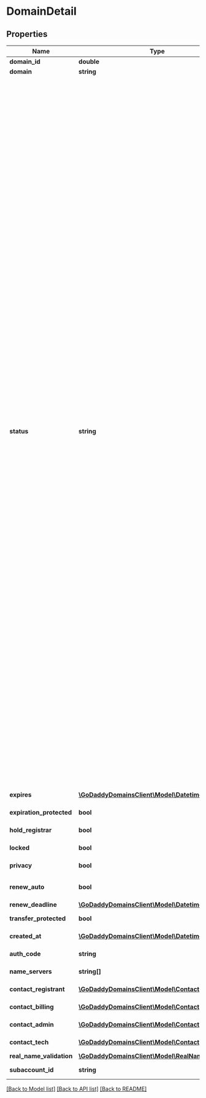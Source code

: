 # DomainDetail

## Properties
Name | Type | Description | Notes
------------ | ------------- | ------------- | -------------
**domain_id** | **double** | Unique identifier for this Domain | 
**domain** | **string** | Name of the domain | 
**status** | **string** | Processing status of the domain&lt;br/&gt;&lt;ul&gt; &lt;li&gt;&lt;strong style&#x3D;&#39;margin-left: 12px;&#39;&gt;ACTIVE&lt;/strong&gt; - All is well&lt;/li&gt; &lt;li&gt;&lt;strong style&#x3D;&#39;margin-left: 12px;&#39;&gt;AWAITING*&lt;/strong&gt; - System is waiting for the end-user to complete an action&lt;/li&gt; &lt;li&gt;&lt;strong style&#x3D;&#39;margin-left: 12px;&#39;&gt;CANCELLED*&lt;/strong&gt; - Domain has been cancelled, and may or may not be reclaimable&lt;/li&gt; &lt;li&gt;&lt;strong style&#x3D;&#39;margin-left: 12px;&#39;&gt;CONFISCATED&lt;/strong&gt; - Domain has been confiscated, usually for abuse, chargeback, or fraud&lt;/li&gt; &lt;li&gt;&lt;strong style&#x3D;&#39;margin-left: 12px;&#39;&gt;DISABLED*&lt;/strong&gt; - Domain has been disabled&lt;/li&gt; &lt;li&gt;&lt;strong style&#x3D;&#39;margin-left: 12px;&#39;&gt;EXCLUDED*&lt;/strong&gt; - Domain has been excluded from Firehose registration&lt;/li&gt; &lt;li&gt;&lt;strong style&#x3D;&#39;margin-left: 12px;&#39;&gt;EXPIRED*&lt;/strong&gt; - Domain has expired&lt;/li&gt; &lt;li&gt;&lt;strong style&#x3D;&#39;margin-left: 12px;&#39;&gt;FAILED*&lt;/strong&gt; - Domain has failed a required action, and the system is no longer retrying&lt;/li&gt; &lt;li&gt;&lt;strong style&#x3D;&#39;margin-left: 12px;&#39;&gt;HELD*&lt;/strong&gt; - Domain has been placed on hold, and likely requires intervention from Support&lt;/li&gt; &lt;li&gt;&lt;strong style&#x3D;&#39;margin-left: 12px;&#39;&gt;LOCKED*&lt;/strong&gt; - Domain has been locked, and likely requires intervention from Support&lt;/li&gt; &lt;li&gt;&lt;strong style&#x3D;&#39;margin-left: 12px;&#39;&gt;PARKED*&lt;/strong&gt; - Domain has been parked, and likely requires intervention from Support&lt;/li&gt; &lt;li&gt;&lt;strong style&#x3D;&#39;margin-left: 12px;&#39;&gt;PENDING*&lt;/strong&gt; - Domain is working its way through an automated workflow&lt;/li&gt; &lt;li&gt;&lt;strong style&#x3D;&#39;margin-left: 12px;&#39;&gt;RESERVED*&lt;/strong&gt; - Domain is reserved, and likely requires intervention from Support&lt;/li&gt; &lt;li&gt;&lt;strong style&#x3D;&#39;margin-left: 12px;&#39;&gt;REVERTED&lt;/strong&gt; - Domain has been reverted, and likely requires intervention from Support&lt;/li&gt; &lt;li&gt;&lt;strong style&#x3D;&#39;margin-left: 12px;&#39;&gt;SUSPENDED*&lt;/strong&gt; - Domain has been suspended, and likely requires intervention from Support&lt;/li&gt; &lt;li&gt;&lt;strong style&#x3D;&#39;margin-left: 12px;&#39;&gt;TRANSFERRED*&lt;/strong&gt; - Domain has been transferred out&lt;/li&gt; &lt;li&gt;&lt;strong style&#x3D;&#39;margin-left: 12px;&#39;&gt;UNKNOWN&lt;/strong&gt; - Domain is in an unknown state&lt;/li&gt; &lt;li&gt;&lt;strong style&#x3D;&#39;margin-left: 12px;&#39;&gt;UNLOCKED*&lt;/strong&gt; - Domain has been unlocked, and likely requires intervention from Support&lt;/li&gt; &lt;li&gt;&lt;strong style&#x3D;&#39;margin-left: 12px;&#39;&gt;UNPARKED*&lt;/strong&gt; - Domain has been unparked, and likely requires intervention from Support&lt;/li&gt; &lt;li&gt;&lt;strong style&#x3D;&#39;margin-left: 12px;&#39;&gt;UPDATED*&lt;/strong&gt; - Domain ownership has been transferred to another account&lt;/li&gt; &lt;/ul&gt; | 
**expires** | [**\GoDaddyDomainsClient\Model\Datetime**](Datetime.md) | Date and time when this domain will expire | [optional] 
**expiration_protected** | **bool** | Whether or not the domain is protected from expiration | 
**hold_registrar** | **bool** | Whether or not the domain is on-hold by the registrar | 
**locked** | **bool** | Whether or not the domain is locked to prevent transfers | 
**privacy** | **bool** | Whether or not the domain has privacy protection | 
**renew_auto** | **bool** | Whether or not the domain is configured to automatically renew | 
**renew_deadline** | [**\GoDaddyDomainsClient\Model\Datetime**](Datetime.md) | Date the domain must renew on | 
**transfer_protected** | **bool** | Whether or not the domain is protected from transfer | 
**created_at** | [**\GoDaddyDomainsClient\Model\Datetime**](Datetime.md) | Date and time when this domain was created | 
**auth_code** | **string** | Authorization code for transferring the Domain | 
**name_servers** | **string[]** | Fully-qualified domain names for DNS servers | 
**contact_registrant** | [**\GoDaddyDomainsClient\Model\Contact**](Contact.md) | Registration contact for the domain | 
**contact_billing** | [**\GoDaddyDomainsClient\Model\Contact**](Contact.md) | Billing contact for the domain registration | 
**contact_admin** | [**\GoDaddyDomainsClient\Model\Contact**](Contact.md) | Administrative contact for the domain registration | 
**contact_tech** | [**\GoDaddyDomainsClient\Model\Contact**](Contact.md) | Technical contact for the domain registration | 
**real_name_validation** | [**\GoDaddyDomainsClient\Model\RealNameValidation**](RealNameValidation.md) |  | [optional] 
**subaccount_id** | **string** | Reseller subaccount shopperid who can manage the domain | [optional] 

[[Back to Model list]](../README.md#documentation-for-models) [[Back to API list]](../README.md#documentation-for-api-endpoints) [[Back to README]](../README.md)


